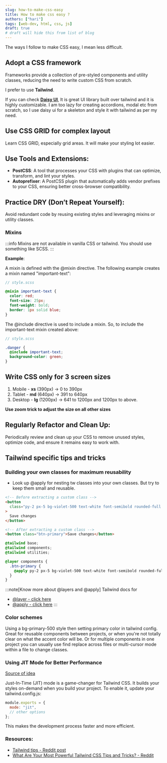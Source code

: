 ```yaml
---
slug: how-to-make-css-easy
title: How to make css easy ?
authors: ["hari"]
tags: [web-dev, html, css, js]
draft: true
# draft will hide this from list of blog
---
```


The ways I follow to make CSS easy, I mean less difficult.

<!--truncate-->

## Adopt a CSS framework

Frameworks provide a collection of pre-styled components and utility classes, reducing the need to write custom CSS from scratch.

I prefer to use **Tailwind**.

If you can check **[Daisy UI](https://daisyui.com)**, It is great UI library built over tailwind and it is highly customizable. I am too lazy for creating accordions, modal etc from scratch, so I use daisy ui for a skeleton and style it with tailwind as per my need.

## Use CSS GRID for complex layout

Learn CSS GRID, especially grid areas. It will make your styling lot easier.

## Use Tools and Extensions:

- **PostCSS**: A tool that processes your CSS with plugins that can optimize, transform, and lint your styles.
- **Autoprefixer**: A PostCSS plugin that automatically adds vendor prefixes to your CSS, ensuring better cross-browser compatibility.

## Practice DRY (Don’t Repeat Yourself):

Avoid redundant code by reusing existing styles and leveraging mixins or utility classes.

### Mixins

:::info
Mixins are not available in vanilla CSS or tailwind. You should use something like SCSS.
:::

**Example**:

A mixin is defined with the @mixin directive. The following example creates a mixin named "important-text":

```scss
// style.scss

@mixin important-text {
  color: red;
  font-size: 25px;
  font-weight: bold;
  border: 1px solid blue;
}
```

The @include directive is used to include a mixin. So, to include the important-text mixin created above:

```scss
// style.scss

.danger {
  @include important-text;
  background-color: green;
}
```

## Write CSS only for 3 screen sizes

1. Mobile - **xs** (390px) -> 0 to 390px
2. Tablet - **md** (640px) -> 391 to 640px
3. Desktop - **lg** (1200px) -> 641 to 1200px and 1200px to above.

**Use zoom trick to adjust the size on all other sizes**

## Regularly Refactor and Clean Up:

Periodically review and clean up your CSS to remove unused styles, optimize code, and ensure it remains easy to work with.

## Tailwind specific tips and tricks

### Building your own classes for maximum reusability

- Look up @apply for nesting tw classes into your own classes. But try to keep them small and reusable.

```html
<!-- Before extracting a custom class -->
<button
  class="py-2 px-5 bg-violet-500 text-white font-semibold rounded-full shadow-md hover:bg-violet-700 focus:outline-none focus:ring focus:ring-violet-400 focus:ring-opacity-75"
>
  Save changes
</button>

<!-- After extracting a custom class -->
<button class="btn-primary">Save changes</button>
```

```css
@tailwind base;
@tailwind components;
@tailwind utilities;

@layer components {
  .btn-primary {
    @apply py-2 px-5 bg-violet-500 text-white font-semibold rounded-full shadow-md hover:bg-violet-700 focus:outline-none focus:ring focus:ring-violet-400 focus:ring-opacity-75;
  }
}
```

:::note[Know more about @layers and @apply]
Tailwind docs for

- [@layer - click here](https://tailwindcss.com/docs/adding-custom-styles#using-css-and-layer)
- [@apply - click here](https://tailwindcss.com/docs/reusing-styles#extracting-classes-with-apply)
  :::

### Color schemes

Using a bg-primary-500 style then setting primary color in tailwind config. Great for reusable components between projects, or when you're not totally clear on what the accent color will be. Or for multiple components in one project you can usually use find replace across files or multi-cursor mode within a file to change classes.

### Using JIT Mode for Better Performance

[Source of idea](https://www.reddit.com/r/CodeCraft/comments/1eqf6wy/what_are_your_goto_tailwind_css_tips_and_tricks/)

Just-In-Time (JIT) mode is a game-changer for Tailwind CSS. It builds your styles on-demand when you build your project. To enable it, update your tailwind.config.js:

```js
module.exports = {
  mode: "jit",
  // other options
};
```

This makes the development process faster and more efficient.

### Resources:

- [Tailwind tips - Reddit post](https://www.reddit.com/r/tailwindcss/comments/10lj3mu/comment/j5xs9i7/?utm_source=share&utm_medium=web3x&utm_name=web3xcss&utm_term=1&utm_content=share_button)
- [What Are Your Most Powerful Tailwind CSS Tips and Tricks? - Reddit](https://www.reddit.com/r/CodeCraft/comments/1eprsc0/what_are_your_most_powerful_tailwind_css_tips_and/)
